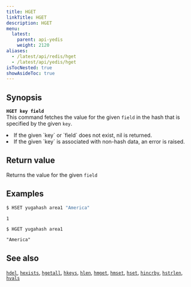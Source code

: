 ```yaml
---
title: HGET
linkTitle: HGET
description: HGET
menu:
  latest:
    parent: api-yedis
    weight: 2120
aliases:
  - /latest/api/redis/hget
  - /latest/api/yedis/hget
isTocNested: true
showAsideToc: true
---
```


## Synopsis

<b>`HGET key field`</b><br>
This command fetches the value for the given `field` in the hash that is specified by the given `key`.

<li>If the given `key` or `field` does not exist, nil is returned.</li>
<li>If the given `key` is associated with non-hash data, an error is raised.</li>

## Return value

Returns the value for the given `field`

## Examples

```sh
$ HSET yugahash area1 "America"
```

```
1
```

```sh
$ HGET yugahash area1
```

```
"America"
```

## See also

[`hdel`](../hdel/), [`hexists`](../hexists/), [`hgetall`](../hgetall/), [`hkeys`](../hkeys/), [`hlen`](../hlen/), [`hmget`](../hmget/), [`hmset`](../hmset/), [`hset`](../hset/), [`hincrby`](../hincrby/), [`hstrlen`](../hstrlen/), [`hvals`](../hvals/)
